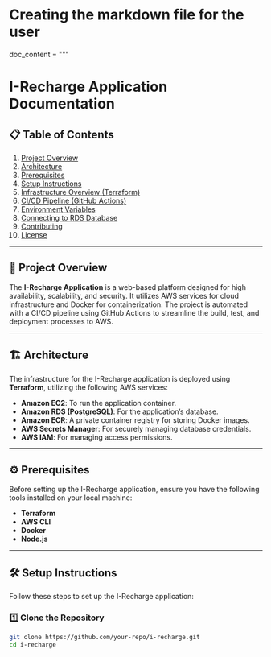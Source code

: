 # Creating the markdown file for the user

doc_content = """
# I-Recharge Application Documentation

## 📋 Table of Contents
1. [Project Overview](#project-overview)
2. [Architecture](#architecture)
3. [Prerequisites](#prerequisites)
4. [Setup Instructions](#setup-instructions)
5. [Infrastructure Overview (Terraform)](#infrastructure-overview-terraform)
6. [CI/CD Pipeline (GitHub Actions)](#cicd-pipeline-github-actions)
7. [Environment Variables](#environment-variables)
8. [Connecting to RDS Database](#connecting-to-rds-database)
9. [Contributing](#contributing)
10. [License](#license)

---

## 🚀 Project Overview

The **I-Recharge Application** is a web-based platform designed for high availability, scalability, and security. It utilizes AWS services for cloud infrastructure and Docker for containerization. The project is automated with a CI/CD pipeline using GitHub Actions to streamline the build, test, and deployment processes to AWS.

---

## 🏗️ Architecture

The infrastructure for the I-Recharge application is deployed using **Terraform**, utilizing the following AWS services:

- **Amazon EC2**: To run the application container.
- **Amazon RDS (PostgreSQL)**: For the application’s database.
- **Amazon ECR**: A private container registry for storing Docker images.
- **AWS Secrets Manager**: For securely managing database credentials.
- **AWS IAM**: For managing access permissions.

---

## ⚙️ Prerequisites

Before setting up the I-Recharge application, ensure you have the following tools installed on your local machine:

- **Terraform**
- **AWS CLI**
- **Docker**
- **Node.js**

---

## 🛠️ Setup Instructions

Follow these steps to set up the I-Recharge application:

### 1️⃣ Clone the Repository

```bash
git clone https://github.com/your-repo/i-recharge.git
cd i-recharge

